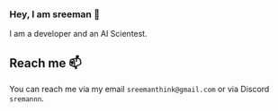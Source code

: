 ### Hey, I am sreeman 👋

I am a developer and an AI Scientest.

## Reach me 📫
You can reach me via my email `sreemanthink@gmail.com` or via Discord `sremannn`.
